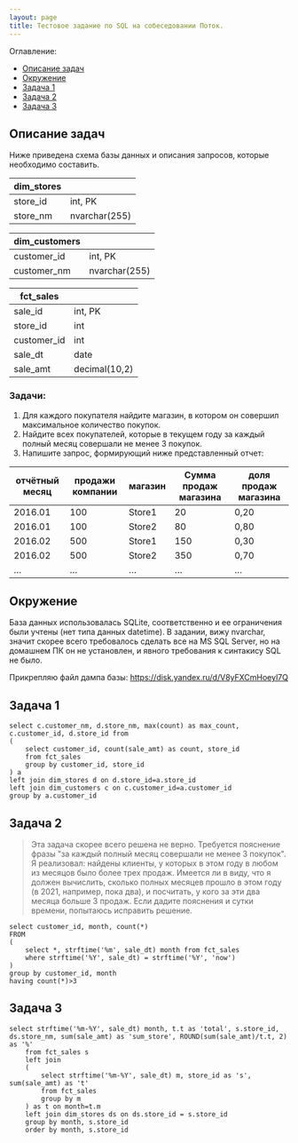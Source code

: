 ```yaml
---
layout: page
title: Тестовое задание по SQL на собеседовании Поток.
---
```


Оглавление: 
- [Описание задач](#task)
- [Окружение](#envr)
- [Задача 1](#task1)
- [Задача 2](#task2)
- [Задача 3](#task3)



## <a name="task">Описание задач</a>

Ниже приведена схема базы данных и описания запросов, которые необходимо составить.

|     dim_stores    	|                      	|
|-------------------	|----------------------	|
|     store_id      	|     int, PK          	|
|     store_nm      	|     nvarchar(255)    	|



|     dim_customers    	|                      	|
|----------------------	|----------------------	|
|     customer_id      	|     int, PK          	|
|     customer_nm      	|     nvarchar(255)    	|



|     fct_sales      	|                      	|
|--------------------	|----------------------	|
|     sale_id        	|     int, PK          	|
|     store_id       	|     int              	|
|     customer_id    	|     int              	|
|     sale_dt        	|     date             	|
|     sale_amt       	|     decimal(10,2)    	|



### Задачи: 
1. Для каждого покупателя найдите магазин, в котором он совершил максимальное количество покупок. 
2. Найдите всех покупателей, которые в текущем году за каждый полный месяц совершали не менее 3 покупок. 
3. Напишите запрос, формирующий ниже представленный отчет: 

|     отчётный месяц    	|     продажи компании    	|     магазин    	|     Сумма продаж   магазина    	|     доля продаж магазина    	|
|-----------------------	|-------------------------	|----------------	|--------------------------------	|-----------------------------	|
|     2016.01           	|     100                 	|     Store1     	|     20                         	|     0,20                    	|
|     2016.01           	|     100                 	|     Store2     	|     80                         	|     0,80                    	|
|     2016.02           	|     500                 	|     Store1     	|     150                        	|     0,30                    	|
|     2016.02           	|     500                 	|     Store2     	|     350                        	|     0,70                    	|
|     …                 	|     …                   	|     …          	|     …                          	|     …                       	|


## <a name="envr">Окружение</a>

База данных использовалась SQLite, соответственно и ее ограничения были учтены (нет типа данных datetime). В задании, вижу nvarchar, значит скорее всего требовалось сделать все на MS SQL Server, но на домашнем ПК он не установлен, и явного требования к синтакису SQL не было. 

Прикрепляю файл дампа базы: https://disk.yandex.ru/d/V8yFXCmHoeyl7Q


## <a name="task1">Задача 1</a>
```
select c.customer_nm, d.store_nm, max(count) as max_count, c.customer_id, d.store_id from 
(
	select customer_id, count(sale_amt) as count, store_id
	from fct_sales
	group by customer_id, store_id
) a
left join dim_stores d on d.store_id=a.store_id
left join dim_customers c on c.customer_id=a.customer_id
group by a.customer_id
```


## <a name="task2">Задача 2</a>
> Эта задача скорее всего решена не верно. Требуется пояснение фразы "за каждый полный месяц совершали не менее 3 покупок". 
Я реализовал: найдены клиенты, у которых в этом году в любом из месяцов было более трех продаж. 
Имеется ли в виду, что я должен вычислить, сколько полных месяцев прошло в этом году (в 2021, например, пока два), и посчитать, у кого за эти два месяца больше 3 продаж. 
Если дадите пояснения и сутки времени, попытаюсь исправить решение.

```
select customer_id, month, count(*)
FROM
(
	select *, strftime('%m', sale_dt) month from fct_sales
	where strftime('%Y', sale_dt) = strftime('%Y', 'now')
)
group by customer_id, month
having count(*)>3
```


## <a name="task3">Задача 3</a>

```	
select strftime('%m-%Y', sale_dt) month, t.t as 'total', s.store_id, ds.store_nm, sum(sale_amt) as 'sum_store', ROUND(sum(sale_amt)/t.t, 2) as '%' 
	from fct_sales s
	left join 
	(
		select strftime('%m-%Y', sale_dt) m, store_id as 's', sum(sale_amt) as 't' 
		from fct_sales
		group by m
	) as t on month=t.m
	left join dim_stores ds on ds.store_id = s.store_id
	group by month, s.store_id
	order by month, s.store_id
	
	
```


